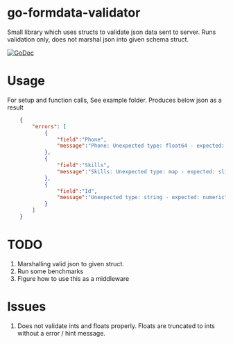 # go-formdata-validator
Small library which uses structs to validate json data sent to server. Runs validation only, does not marshal json into given schema struct.

[![GoDoc](https://godoc.org/github.com/golang/gddo?status.svg)](http://godoc.org/github.com/harjuto/go-formdata-validator) 

# Usage

For setup and function calls, See example folder. 
Produces below json as a result
``` json
    {
        "errors": [
            {
                "field":"Phone",
                "message":"Phone: Unexpected type: float64 - expected: string"
            },
            {
                "field":"Skills",
                "message":"Skills: Unexpected type: map - expected: slice"
            },
            {
                "field":"Id",
                "message":"Unexpected type: string - expected: numeric"
            }
        ]
    }
```

# 
# TODO

1. Marshalling valid json to given struct.
2. Run some benchmarks
3. Figure how to use this as a middleware

# Issues
1. Does not validate ints and floats properly. Floats are truncated to ints without a error / hint message.